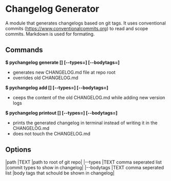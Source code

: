 # Changelog Generator

A module that generates changelogs based on git tags.
It uses conventional commits (https://www.conventionalcommits.org) to read and scope commits.
Markdown is used for formating.

## Commands

**$ pychangelog generate [<path>] [--types=<list>] [--bodytags=<list>]**
* generates new CHANGELOG.md file at repo root
* overrides old CHANGELOG.md

**$ pychangelog add [<path>] [--types=<list>] [--bodytags=<list>]**
* ceeps the content of the old CHANGELOG.md while adding new version logs

**$ pychangelog printout [<path>] [--types=<list>] [--bodytags=<list>]**
* prints the generated changelog in terminal instead of writing it in the CHANGELOG.md
* does not touch the CHANGELOG.md

## Options

|path        |TEXT                       |path to root of git repo|
|--types     |TEXT comma seperated list  |commit types to show in changelog|
|--bodytags  |TEXT comma seperated list  |body tags that schould be shown in changelog|
